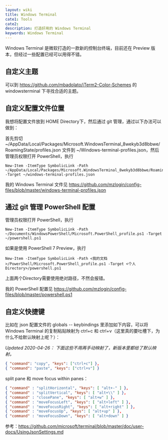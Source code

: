 ```yaml
---
layout: wiki
title: Windows Terminal
cate1: Tools
cate2:
description: 打造好用的 Windows Terminal
keywords: Windows Terminal
---
```


Windows Terminal 是微软打造的一款新的控制台终端，目前还在 Preview 版本，但经过一些配置已经可以用得不错。

## 自定义主题

可以到 <https://github.com/mbadolato/iTerm2-Color-Schemes> 的 windowsterminal 下寻找合适的主题。

## 自定义配置文件位置

我想将配置文件放到 HOME Directory下，然后通过 git 管理，通过以下办法可以做到：

首先剪切 ~/AppData/Local/Packages/Microsoft.WindowsTerminal_8wekyb3d8bbwe/RoamingState/profiles.json 文件到 ~/Windows-terminal-profiles.json，然后管理员权限打开 PowerShell，执行

```
New-Item -ItemType SymbolicLink -Path ~/AppData/Local/Packages/Microsoft.WindowsTerminal_8wekyb3d8bbwe/RoamingState/profiles.json -Target ~/windows-terminal-profiles.json
```

我的 Windows Terminal 文件见 <https://github.com/mzlogin/config-files/blob/master/windows-terminal-profiles.json>

## 通过 git 管理 PowerShell 配置

管理员权限打开 PowerShell，执行

```
New-Item -ItemType SymbolicLink -Path ~/Documents/WindowsPowerShell/Microsoft.PowerShell_profile.ps1 -Target ~/powershell.ps1
```

如果是使用 PowerShell 7 Preview，执行

```
New-Item -ItemType SymbolicLink -Path <我的文档>/PowerShell/Microsoft.PowerShell_profile.ps1 -Target <个人Directory>/powershell.ps1
```

上面两个Directory需要使用绝对路径，不然会报错。

我的 PowerShell 配置见 <https://github.com/mzlogin/config-files/blob/master/powershell.ps1>

## 自定义快捷键

比如在 json 配置文件的 globals -- keybindings 里添加如下内容，可以将 Windows Terminal 的复制粘贴映射为 ctrl+c 和 ctrl+v（这里真的要吐槽下，为什么不给默认映射上呢？）：

*Updated 2020-04-26： 下面这些不用再手动映射了，新版本里都给了默认映射。*

```json
{ "command": "copy", "keys": ["ctrl+c"] },
{ "command": "paste", "keys": ["ctrl+v"] }
```

split pane 和 move focus within panes：

```json
{ "command" : "splitHorizontal", "keys": [ "alt+-" ] },
{ "command" : "splitVertical", "keys": [ "alt+\\" ] },
{ "command" : "closePane", "keys": [ "alt+w" ] },
{ "command" : "moveFocusLeft", "keys": [ "alt+left" ] },
{ "command" : "moveFocusRight", "keys": [ "alt+right" ] },
{ "command" : "moveFocusUp", "keys": [ "alt+up" ] },
{ "command" : "moveFocusDown", "keys": [ "alt+down" ] }
```

参考：<https://github.com/microsoft/terminal/blob/master/doc/user-docs/UsingJsonSettings.md>
